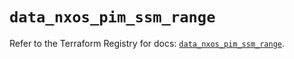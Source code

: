 # `data_nxos_pim_ssm_range`

Refer to the Terraform Registry for docs: [`data_nxos_pim_ssm_range`](https://registry.terraform.io/providers/ciscodevnet/nxos/0.5.10/docs/data-sources/pim_ssm_range).
